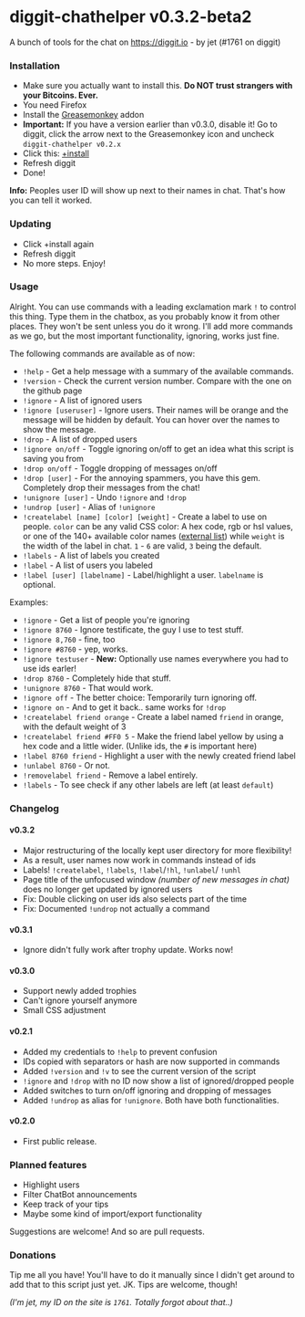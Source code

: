 # diggit-chathelper v0.3.2-beta2

A bunch of tools for the chat on https://diggit.io - by jet (#1761 on diggit)

### Installation

- Make sure you actually want to install this. **Do NOT trust strangers with your Bitcoins. Ever.**
- You need Firefox
- Install the [Greasemonkey](https://addons.mozilla.org/en-US/firefox/addon/greasemonkey/) addon
- **Important:** If you have a version earlier than v0.3.0, disable it! Go to diggit, click the arrow next to the Greasemonkey icon and uncheck `diggit-chathelper v0.2.x`
- Click this: [+install](https://github.com/jetbtc/diggit-chathelper/raw/master/diggit-chathelper.user.js)
- Refresh diggit
- Done!

**Info:** Peoples user ID will show up next to their names in chat. That's how you can tell it worked.

### Updating

- Click +install again
- Refresh diggit
- No more steps. Enjoy!

### Usage

Alright. You can use commands with a leading exclamation mark `!` to control this thing. Type them in the chatbox, as you probably know it from other places. They won't be sent unless you do it wrong. I'll add more commands as we go, but the most important functionality, ignoring, works just fine.

The following commands are available as of now:

- `!help` - Get a help message with a summary of the available commands.
- `!version` - Check the current version number. Compare with the one on the github page
- `!ignore` - A list of ignored users
- `!ignore [useruser]` - Ignore users. Their names will be orange and the message will be hidden by default. You can hover over the names to show the message.
- `!drop` - A list of dropped users
- `!ignore on/off` - Toggle ignoring on/off to get an idea what this script is saving you from
- `!drop on/off` - Toggle dropping of messages on/off
- `!drop [user]` - For the annoying spammers, you have this gem. Completely drop their messages from the chat!
- `!unignore [user]` - Undo `!ignore` and `!drop`
- `!undrop [user]` - Alias of `!unignore`
- `!createlabel [name] [color] [weight]` - Create a label to use on people. `color` can be any valid CSS color: A hex code, rgb or hsl values, or one of the 140+ available color names ([external list](http://www.cssportal.com/css3-color-names/)) while `weight` is the width of the label in chat. `1` - `6` are valid, `3` being the default.
- `!labels` - A list of labels you created
- `!label` - A list of users you labeled
- `!label [user] [labelname]` - Label/highlight a user. `labelname` is optional.

Examples:

- `!ignore` - Get a list of people you're ignoring
- `!ignore 8760` - Ignore testificate, the guy I use to test stuff.
- `!ignore 8,760` - fine, too
- `!ignore #8760` - yep, works.
- `!ignore testuser` - **New:** Optionally use names everywhere you had to use ids earler!
- `!drop 8760` - Completely hide that stuff.
- `!unignore 8760` - That would work.
- `!ignore off` - The better choice: Temporarily turn ignoring off.
- `!ignore on` - And to get it back.. same works for `!drop`
- `!createlabel friend orange` - Create a label named `friend` in orange, with the default weight of 3
- `!createlabel friend #FF0 5` - Make the friend label yellow by using a hex code and a little wider. (Unlike ids, the `#` is important here)
- `!label 8760 friend` - Highlight a user with the newly created friend label
- `!unlabel 8760` - Or not.
- `!removelabel friend` - Remove a label entirely.
- `!labels` - To see check if any other labels are left (at least `default`)

### Changelog

#### v0.3.2
- Major restructuring of the locally kept user directory for more flexibility!
- As a result, user names now work in commands instead of ids
- Labels! `!createlabel`, `!labels`, `!label`/`!hl`, `!unlabel`/ `!unhl`
- Page title of the unfocused window *(number of new messages in chat)* does no longer get updated by ignored users
- Fix: Double clicking on user ids also selects part of the time
- Fix: Documented `!undrop` not actually a command

#### v0.3.1
- Ignore didn't fully work after trophy update. Works now!

#### v0.3.0
- Support newly added trophies
- Can't ignore yourself anymore
- Small CSS adjustment

#### v0.2.1
- Added my credentials to `!help` to prevent confusion
- IDs copied with separators or hash are now supported in commands
- Added `!version` and `!v` to see the current version of the script
- `!ignore` and `!drop` with no ID now show a list of ignored/dropped people
- Added switches to turn on/off ignoring and dropping of messages
- Added `!undrop` as alias for `!unignore`. Both have both functionalities.

#### v0.2.0
- First public release.

### Planned features

- Highlight users
- Filter ChatBot announcements
- Keep track of your tips
- Maybe some kind of import/export functionality

Suggestions are welcome! And so are pull requests.

### Donations

Tip me all you have! You'll have to do it manually since I didn't get around to add that to this script just yet. JK. Tips are welcome, though!

*(I'm jet, my ID on the site is `1761`. Totally forgot about that..)*
